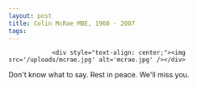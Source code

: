 ```yaml
---
layout: post
title: Colin McRae MBE, 1968 - 2007
tags:
---
```



                <div style="text-align: center;"><img src='/uploads/mcrae.jpg' alt='mcrae.jpg' /></div>
<p>Don't know what to say. Rest in peace. We'll miss you.</p>
